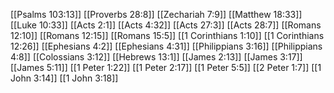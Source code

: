 [[Psalms 103:13]]
[[Proverbs 28:8]]
[[Zechariah 7:9]]
[[Matthew 18:33]]
[[Luke 10:33]]
[[Acts 2:1]]
[[Acts 4:32]]
[[Acts 27:3]]
[[Acts 28:7]]
[[Romans 12:10]]
[[Romans 12:15]]
[[Romans 15:5]]
[[1 Corinthians 1:10]]
[[1 Corinthians 12:26]]
[[Ephesians 4:2]]
[[Ephesians 4:31]]
[[Philippians 3:16]]
[[Philippians 4:8]]
[[Colossians 3:12]]
[[Hebrews 13:1]]
[[James 2:13]]
[[James 3:17]]
[[James 5:11]]
[[1 Peter 1:22]]
[[1 Peter 2:17]]
[[1 Peter 5:5]]
[[2 Peter 1:7]]
[[1 John 3:14]]
[[1 John 3:18]]
